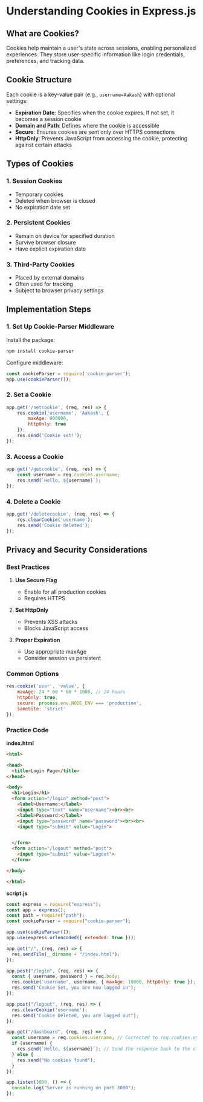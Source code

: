 
# Understanding Cookies in Express.js

## What are Cookies?
Cookies help maintain a user's state across sessions, enabling personalized experiences. They store user-specific information like login credentials, preferences, and tracking data.

## Cookie Structure
Each cookie is a key-value pair (e.g., `username=Aakash`) with optional settings:

- **Expiration Date**: Specifies when the cookie expires. If not set, it becomes a session cookie
- **Domain and Path**: Defines where the cookie is accessible
- **Secure**: Ensures cookies are sent only over HTTPS connections
- **HttpOnly**: Prevents JavaScript from accessing the cookie, protecting against certain attacks

## Types of Cookies

### 1. Session Cookies
- Temporary cookies
- Deleted when browser is closed
- No expiration date set

### 2. Persistent Cookies
- Remain on device for specified duration
- Survive browser closure
- Have explicit expiration date

### 3. Third-Party Cookies
- Placed by external domains
- Often used for tracking
- Subject to browser privacy settings

## Implementation Steps

### 1. Set Up Cookie-Parser Middleware
Install the package:
```bash
npm install cookie-parser
```

Configure middleware:
```js
const cookieParser = require('cookie-parser');
app.use(cookieParser());
```

### 2. Set a Cookie
```js
app.get('/setcookie', (req, res) => {
    res.cookie('username', 'Aakash', {
        maxAge: 900000,
        httpOnly: true
    });
    res.send('Cookie set!');
});
```

### 3. Access a Cookie
```js
app.get('/getcookie', (req, res) => {
    const username = req.cookies.username;
    res.send(`Hello, ${username}`);
});
```

### 4. Delete a Cookie
```js
app.get('/deletecookie', (req, res) => {
    res.clearCookie('username');
    res.send('Cookie deleted');
});
```

## Privacy and Security Considerations

### Best Practices
1. **Use Secure Flag**
   - Enable for all production cookies
   - Requires HTTPS

2. **Set HttpOnly**
   - Prevents XSS attacks
   - Blocks JavaScript access

3. **Proper Expiration**
   - Use appropriate maxAge
   - Consider session vs persistent

### Common Options
```js
res.cookie('user', 'value', {
    maxAge: 24 * 60 * 60 * 1000, // 24 hours
    httpOnly: true,
    secure: process.env.NODE_ENV === 'production',
    sameSite: 'strict'
});
```

### Practice Code
**index.html**
```html
<html>

<head>
  <title>Login Page</title>
</head>

<body>
  <h1>Login</h1>
  <form action="/login" method="post">
    <label>Username:</label>
    <input type="text" name="username"><br><br>
    <label>Password:</label>
    <input type="password" name="password"><br><br>
    <input type="submit" value="Login">


  </form>
  <form action="/logout" method="post">
    <input type="submit" value="Logout">
  </form>

</body>

</html>
```

**script.js**
```js
const express = require("express");
const app = express();
const path = require("path");
const cookieParser = require("cookie-parser");

app.use(cookieParser());
app.use(express.urlencoded({ extended: true }));

app.get("/", (req, res) => {
  res.sendFile(__dirname + "/index.html");
});

app.post("/login", (req, res) => {
  const { username, password } = req.body;
  res.cookie('username', username, { maxAge: 10000, httpOnly: true }); // Set maxAge to 10 sec 
  res.send("Cookie Set, you are now logged in");
});

app.post("/logout", (req, res) => {
  res.clearCookie('username');
  res.send("Cookie Deleted, you are logged out");
});

app.get("/dashboard", (req, res) => {
  const username = req.cookies.username; // Corrected to req.cookies.username
  if (username) {
    res.send(`Hello, ${username}`); // Send the response back to the client
  } else {
    res.send("No cookies found");
  }
});

app.listen(3000, () => {
  console.log("Server is running on port 3000");
});
```
